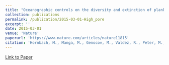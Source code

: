 ```yaml
---
title: "Oceanographic controls on the diversity and extinction of planktonic foraminifera"
collection: publications
permalink: /publication/2015-03-01-High_pore
excerpt: ''
date: 2015-03-01
venue: 'Nature'
paperurl: 'https://www.nature.com/articles/nature11815'
citation: 'Hornbach, M., Manga, M., Genocov, M., Valdez, R., Peter, M., Saffer, D., Lafuerza, S., Adachi, T., Breitkreuz, C., Jutzeler, M., Le Friant, A., Ishizuka, O., Morgan, S., Slagle, A., Talling, P., <b>Fraass, A.J.</b>, Watt, S., Stroncik, N., Klaus, A., Aljahdali, M., Boudon, G., Fujinawa, A., Hatfield, R., Kataoka, K., Maeno, F., Martinez-Colon, M., McCanta, M., Palmer, M., Stinton, A., Subramanyam, K. S. V., Tamura, Y., Villemant, B., Wall-Palmer, D., & Wang, F., 2015, High pore pressure in Lesser Antilles submarine slide deposits inferred from seismic velocities and rock physics models, <i>Journal of Geophysical Research - Solid Earth</i>. doi:10.1002/2015JB012061'
---
```


[Link to Paper](https://agupubs.onlinelibrary.wiley.com/doi/full/10.1002/2015JB012061)

